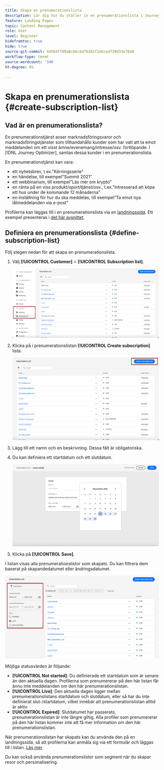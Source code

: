 ```yaml
---
title: Skapa en prenumerationslista
description: Lär dig hur du ställer in en prenumerationslista i Journey Optimizer
feature: Landing Pages
topic: Content Management
role: User
level: Beginner
hidefromtoc: true
hide: true
source-git-commit: 4d564ff89a8cb6c6d76161f2e6cedf39d33e70a0
workflow-type: tm+mt
source-wordcount: '346'
ht-degree: 0%

---
```


# Skapa en prenumerationslista {#create-subscription-list}

## Vad är en prenumerationslista?

En prenumerationstjänst avser marknadsföringsvaror och marknadsföringstjänster som tillhandahålls kunder som har valt att ta emot meddelanden om ett visst ämne/evenemang/intresse/osv. fortlöpande. I [!DNL Journey Optimizer], samlas dessa kunder i en prenumerationslista.

En prenumerationstjänst kan vara:

* ett nyhetsbrev, t.ex.&quot;Körningsserie&quot;
* en händelse, till exempel&quot;Summit 2021&quot;
* ett webbinarium, till exempel&quot;Läs mer om krypto&quot;
* en ränta på en viss produkt/sport/tjänst/osv., t.ex.&quot;Intresserad att köpa ett hus under de kommande 12 månaderna&quot;
* en inställning för hur du ska meddelas, till exempel&quot;Ta emot nya låtmeddelanden via e-post&quot;

Profilerna kan läggas till i en prenumerationslista via en [landningssida](create-lp.md). Ett exempel presenteras i [det här avsnittet](get-started-lp.md#subscription-to-a-service).

## Definiera en prenumerationslista {#define-subscription-list}

Följ stegen nedan för att skapa en prenumerationslista.

1. Välj **[!UICONTROL Customer]** > **[!UICONTROL Subscription list]**.

   ![](../assets/lp_subscription-lists.png)

1. Klicka på i prenumerationslistan **[!UICONTROL Create subscription]** lista.

   ![](../assets/lp_create-subscription-list.png)

1. Lägg till ett namn och en beskrivning. Dessa fält är obligatoriska.

1. Du kan definiera ett startdatum och ett slutdatum.

   ![](../assets/lp_subscription-list-dates.png)

1. Klicka på **[!UICONTROL Save]**.

I listan visas alla prenumerationslistor som skapats. Du kan filtrera dem baserat på skapandedatumet eller ändringsdatumet.

![](../assets/lp_subscription-filters.png)

Möjliga statusvärden är följande:

* **[!UICONTROL Not started]**: Du definierade ett startdatum som är senare än den aktuella dagen. Profilerna som prenumererar på den här listan får ännu inte meddelanden om den här prenumerationslistan.
* **[!UICONTROL Live]**: Den aktuella dagen ligger mellan prenumerationslistans startdatum och slutdatum, eller så har du inte definierat slut-/startdatum, vilket innebär att prenumerationslistan alltid är aktiv.
* **[!UICONTROL Expired]**: Slutdatumet har passerats, prenumerationslistan är inte längre giltig. Alla profiler som prenumererar på den här listan kommer inte att få mer information om den här prenumerationslistan.

När prenumerationslistan har skapats kan du använda den på en landningssida, så att profilerna kan anmäla sig via ett formulär och läggas till i listan. [Läs mer](design-lp.md)

Du kan också använda prenumerationslistor som segment när du skapar resor och personalisering.

<!--

**Questions**

* Can't see the newly created subscription list in UI because their name included spacing > bug - to follow up (should be fixed for Dec. release)

* How do you handle the different statuses? Live, Not started, Expired? Is it only through start/end dates?

* What does it mean when a subscription list is expired or not started? You can't use it in a LP? And if a user is subscribed to this service, then he won't receive communications any more?

* What else can you currently do with subscription lists apart from attach them to a landing page?

* Can you update the subscription list in a way other than through a LP? Not in UI but with APIs > to follow up with Fred

-->